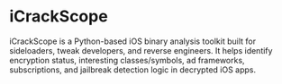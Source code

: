 # iCrackScope
iCrackScope is a Python-based iOS binary analysis toolkit built for sideloaders, tweak developers, and reverse engineers. It helps identify encryption status, interesting classes/symbols, ad frameworks, subscriptions, and jailbreak detection logic in decrypted iOS apps.
